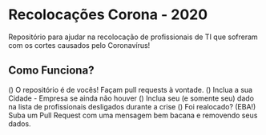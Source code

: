 # Recolocações Corona - 2020
Repositório para ajudar na recolocação de profissionais de TI que sofreram com os cortes causados pelo Coronavírus!

## Como Funciona?
() O repositório é de vocês! Façam pull requests à vontade. 
() Inclua a sua Cidade - Empresa se ainda não houver
() Inclua seu (e somente seu) dado na lista de profissionais desligados durante a crise
() Foi realocado? (EBA!) Suba um Pull Request com uma mensagem bem bacana e removendo seus dados.

